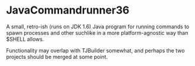 # JavaCommandrunner36

A small, retro-ish (runs on JDK 1.6) Java program for running commands
to spawn processes and other suchlike in a more platform-agnostic way
than $SHELL allows.

Functionality may overlap with TJBuilder somewhat,
and perhaps the two projects should be merged at some point.
